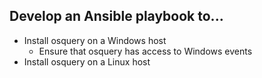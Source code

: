 
## Develop an Ansible playbook to...

  - Install osquery on a Windows host
    - Ensure that osquery has access to Windows events
  - Install osquery on a Linux host
  